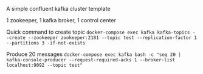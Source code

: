 A simple confluent kafka cluster template

1 zookeeper, 1 kafka broker, 1 control center

Quick command to create topic
`docker-compose exec kafka kafka-topics --create --zookeeper zookeeper:2181 --topic test --replication-factor 1 --partitions 3 -if-not-exists`

Produce 20 messages
`docker-compose exec kafka bash -c "seq 20 | kafka-console-producer --request-required-acks 1 --broker-list localhost:9092 --topic test"`
